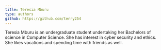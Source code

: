 ```yaml
---
title: Teresia Mburu
type: authors
github: https://github.com/terry254
---
```

Teresia Mburu is an undergraduate student undertaking her Bachelors of science in Computer Science. She has interest in cyber security and ethics. She likes vacations and spending time with friends as well.